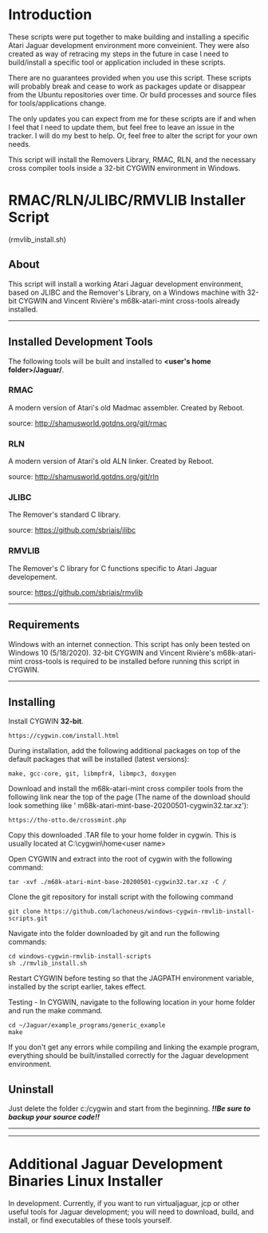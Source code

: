 # Introduction
These scripts were put together to make building and installing a specific Atari Jaguar development environment more conveinient. They were also created as way of retracing my steps in the future in case I need to build/install a specific tool or application included in these scripts.

There are no guarantees provided when you use this script.  These scripts will probably break and cease to work as packages update or disappear from the Ubuntu repositories over time.  Or build processes and source files for tools/applications change.

The only updates you can expect from me for these scripts are if and when I feel that I need to update them, but feel free to leave an issue in the tracker. I will do my best to help. Or, feel free to alter the script for your own needs.

This script will install the Removers Library, RMAC, RLN, and the necessary cross compiler tools inside a 32-bit CYGWIN environment in Windows.

# RMAC/RLN/JLIBC/RMVLIB Installer Script
(rmvlib_install.sh)

## About
This script will install a working Atari Jaguar development environment, based on JLIBC and the Remover's Library, on a Windows machine with 32-bit CYGWIN and Vincent Rivière's m68k-atari-mint cross-tools already installed.

________________

## Installed Development Tools
The following tools will be built and installed to **<user's home folder>/Jaguar/**.

### RMAC
A modern version of Atari's old Madmac assembler. Created by Reboot.

source: http://shamusworld.gotdns.org/git/rmac

### RLN
A modern version of Atari's old ALN linker. Created by Reboot.

source: http://shamusworld.gotdns.org/git/rln

### JLIBC
The Remover's standard C library.

source: https://github.com/sbriais/jlibc

### RMVLIB
The Remover's C library for C functions specific to Atari Jaguar developement.

source: https://github.com/sbriais/rmvlib

________________

## Requirements
Windows with an internet connection. This script has only been tested on Windows 10 (5/18/2020).  32-bit CYGWIN and Vincent Rivière's m68k-atari-mint cross-tools is required to be installed before running this script in CYGWIN.

________________

## Installing


Install CYGWIN **32-bit**.  

    https://cygwin.com/install.html

During installation, add the following additional packages on top of the default packages that will be installed (latest versions):
    
    make, gcc-core, git, libmpfr4, libmpc3, doxygen

Download and install the m68k-atari-mint cross compiler tools  from the following link near the top of the page (The name of the download should look something like ' m68k-atari-mint-base-20200501-cygwin32.tar.xz'):

    https://tho-otto.de/crossmint.php
    
Copy this downloaded .TAR file to your home folder in cygwin.  This is usually located at C:\cygwin\home\<user name>

Open CYGWIN and extract into the root of cygwin with the following command:

    tar -xvf ./m68k-atari-mint-base-20200501-cygwin32.tar.xz -C /
    
Clone the git repository for install script with the following command

    git clone https://github.com/lachoneus/windows-cygwin-rmvlib-install-scripts.git

Navigate into the folder downloaded by git and run the following commands:

    cd windows-cygwin-rmvlib-install-scripts
    sh ./rmvlib_install.sh
    
Restart CYGWIN before testing so that the JAGPATH environment variable, installed by the script earlier, takes effect.

Testing - In CYGWIN, navigate to the following location in your home folder and run the make command.

    cd ~/Jaguar/example_programs/generic_example
    make
    
If you don't get any errors while compiling and linking the example program, everything should be built/installed correctly for the Jaguar development environment.

## Uninstall
Just delete the folder c:/cygwin and start from the beginning.  ***!!Be sure to backup your source code!!***
________________
________________

# Additional Jaguar Development Binaries Linux Installer

In development.  Currently, if you want to run virtualjaguar, jcp or other useful tools for Jaguar development; you will need to download, build, and install, or find executables of these tools yourself.
